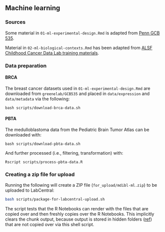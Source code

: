 ## Machine learning

### Sources

Some material in `01-ml-experimental-design.Rmd` is adapted from [Penn GCB 535](https://github.com/greenelab/GCB535).

Material in `02-ml-biological-contexts.Rmd` has been adapted from [ALSF Childhood Cancer Data Lab training materials](https://github.com/AlexsLemonade/training-modules/tree/master/machine-learning).

### Data preparation

#### BRCA

The breast cancer datasets used in `01-ml-experimental-design.Rmd` are downloaded from `greenelab/GCB535` and placed in `data/expression` and `data/metadata` via the following:

```
bash scripts/download-brca-data.sh
```

#### PBTA

The medulloblastoma data from the Pediatric Brain Tumor Atlas can be downloaded with:

```
bash scripts/download-pbta-data.sh
```

And further processed (i.e., filtering, transformation) with:

```
Rscript scripts/process-pbta-data.R
``` 

### Creating a zip file for upload

Running the following will create a ZIP file (`for_upload/mdibl-ml.zip`) to be uploaded to LabCentral:

```sh
bash scripts/package-for-labcentral-upload.sh
```

The script tests that the R Notebooks can render with the files that are copied over and then freshly copies over the R Notebooks.
This implicitly clears the chunk output, because output is stored in hidden folders ([ref](https://bookdown.org/yihui/rmarkdown/notebook.html#output-storage)) that are not copied over via this shell script.

